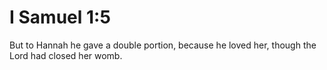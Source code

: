 # I Samuel 1:5

But to Hannah he gave a double portion, because he loved her, though the Lord had closed her womb.
